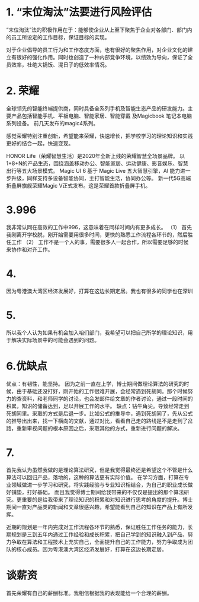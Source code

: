 # 1. “末位淘汰”法要进行风险评估

“末位淘汰”法的积极作用在于：能够使企业从上至下聚焦于企业对各部门、部门内的员工所设定的工作目标，保证目标的实现。

对于企业倡导的员工行为和工作态度方面，也有很好的聚焦作用，对企业文化的建立有很好的强化作用。同时也创造了一种内部竞争环境，以绩效为导向，保证了全员效率，杜绝大锅饭、混日子的低效率情况。


# 2. 荣耀  

全球领先的智能终端提供商，同时具备全系列手机及智能生态产品的研发能力。主要产品包括智能手机、平板电脑、智能家居、智能穿戴 及Magicbook 笔记本电脑系列设备。
前几天发布的magic4系列。 

感觉荣耀特别注重创新，希望能来荣耀，快速增长，把学校学习的理论知识和实践更好的结合一起，快速变现。


HONOR Life（荣耀智慧生活）是2020年全新上线的荣耀智慧全场景品牌。  以1+8+N的产品生态，围绕涵盖移动办公、智能家居、运动健康、影音娱乐、智慧出行等五大场景模式。
Magic UI 6 基于 Magic Live 五大智慧引擎，AI 能力进一步升级，同样支持多设备智能协同，主打智能生活，协同办公等。
新一代5G高端折叠屏旗舰荣耀Magic V正式发布。这是荣耀首款折叠屏手机。

# 3.996
我非常认同在高效的工作中996，这意味着在同样时间内有更多成长。
（1） 首先我刚离开学校脱，刚开始需要用很多时间，更快的熟悉工作流程各环节的，然后胜任工作
（2） 工作不是一个人的事，需要很多人一起合作，所以需要足够的时候来协作和对齐工作。

# 4.
因为粤港澳大湾区经济发展好，打算在这边长期定居。我也有很多的同学也在深圳


# 5.
所以我个人认为如果有机会加入咱们部门，我希望可以把自己所学的理论知识，用于解决实际场景中的可能会遇到的问题。

# 6.优缺点

优点：有韧性，能坚持。
因为之前一直在上学，博士期间做理论算法的研究的时候，由于基础还没打好，刚开始的工作很难开展，会经常遇到死胡同。那个时候努力的查资料，和老师同学的讨论，也会发邮件给文章的作者讨论，通过一段时间的积累，知识的储备达到，足以开展工作的水平。
缺点：钻牛角尖。导致经常走到死胡同里。采取的方式是后退一步。比如公式的推导中，遇到死胡同了，先从公式的推导出出来，找一下横向的文献，通过对比，看看自己走的路线是不是走到了岔路，重新审视问题的根本原因之后，采取其他的方式，重新进行问题的解决。

# 7.

首先我认为虽然我做的是理论算法研究，但是我觉得最终还是希望这个不管是什么算法可以回归产品，落地的，这种的算法更有实际价值。
在学习方面，打算在专业领域做进一步学习和研究，将实践经验与专业知识相结合，为自己的职业成长做好铺垫，打好基础。
而且我觉得博士期间给我带来的不仅仅是提出的那个算法研究。更重要的是给我带来了理论知识的积累和对知识进行思考的角度的提升。博士期间一直对产品类的新闻和文章很感兴趣，希望能看到自己的知识在产品上有所发挥。

近期的规划是一年内完成对工作流程各环节的熟悉，保证胜任工作任务的能力，长期规划是三到五年内通过工作经验和成长积累，把自己学到的知识融入到产品，努力争取在算法和工程技术上充实自己，全面提升自己的工作能力，努力争取成为团队的核心成员。因为粤港澳大湾区经济发展好，打算在这边长期定居。

# 谈薪资

首先荣耀有自己的薪酬标准。我相信根据我的表现能给一个合理的薪酬。




